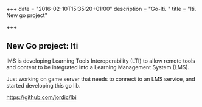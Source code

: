 +++
date = "2016-02-10T15:35:20+01:00"
description = "Go-lti. "
title = "lti. New go project"

+++

## New Go project: lti

IMS is developing Learning Tools Interoperability (LTI) to allow remote tools 
and content to be integrated into a Learning Management System (LMS).

Just working on game server that needs to connect to an LMS service, and
started developing this go lib.

https://github.com/jordic/lbi




